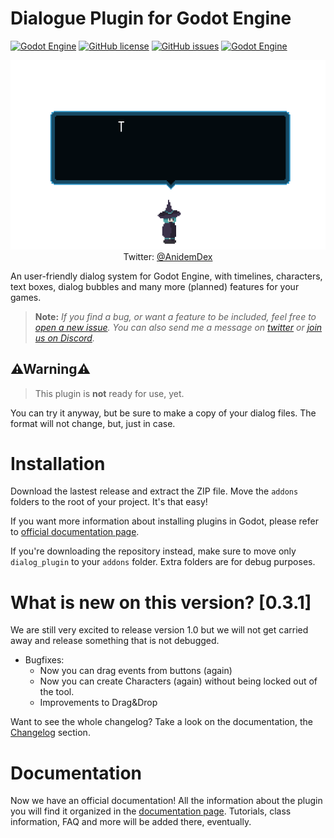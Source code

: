 # Dialogue Plugin for Godot Engine
[![Godot Engine](https://img.shields.io/badge/Godot%20Engine-Plugin-blue?style=flat-square&logo=godot-engine&logoColor=white&logoWidth=20)]() [![GitHub license](https://img.shields.io/github/license/AnidemDex/Godot-DialogPlugin?style=flat-square)](https://github.com/AnidemDex/Godot-DialogPlugin/blob/main/LICENSE)
[![GitHub issues](https://img.shields.io/github/issues/AnidemDex/Godot-DialogPlugin?style=flat-square)](https://github.com/AnidemDex/Godot-DialogPlugin/issues)
[![Godot Engine](https://img.shields.io/badge/Version-0.3.1-red?style=flat-square)](https://github.com/AnidemDex/Godot-DialogPlugin/releases/tag/v0.3.1)

<p align="center">
  <a href="https://twitter.com/anidemdex" target="_blank"><img src="https://raw.githubusercontent.com/AnidemDex/Godot-DialogPlugin/main/.images/banner_animation.gif"></a><br/>
  Twitter: <a href="https://twitter.com/anidemdex" target="_blank">@AnidemDex</a>
</p>

An user-friendly dialog system for Godot Engine, with timelines, characters, text boxes, dialog bubbles and many more (planned) features for your games. 

> **Note:** _If you find a bug, or want a feature to be included, feel free to [open a new issue](https://github.com/AnidemDex/Godot-DialogPlugin/issues/new). You can also send me a message on [twitter](https://twitter.com/anidemdex) or [join us on Discord](https://discord.gg/83YgrKgSZX)._

## ⚠Warning⚠

> This plugin is **not** ready for use, yet. 

You can try it anyway, but be sure to make a copy of your dialog files. The format will not change, but, just in case.

# Installation

Download the lastest release and extract the ZIP file. Move the `addons` folders to the root of your project. It's that easy!

If you want more information about installing plugins in Godot, please refer to [official documentation page](https://docs.godotengine.org/en/stable/tutorials/plugins/editor/installing_plugins.html).

If you're downloading the repository instead, make sure to move only `dialog_plugin` to your `addons` folder. Extra folders are for debug purposes.

# What is new on this version? [0.3.1]

We are still very excited to release version 1.0 but we will not get carried away and release something that is not debugged.

* Bugfixes:
  * Now you can drag events from buttons (again)
  * Now you can create Characters (again) without being locked out of the tool.
  * Improvements to Drag&Drop

Want to see the whole changelog? Take a look on the documentation, the [Changelog](https://anidemdex.gitbook.io/godot-dialog-plugin/changelog) section.

# Documentation

Now we have an official documentation! All the information about the plugin you will find it organized in the [documentation page](https://anidemdex.gitbook.io/godot-dialog-plugin/). Tutorials, class information, FAQ and more will be added there, eventually.


